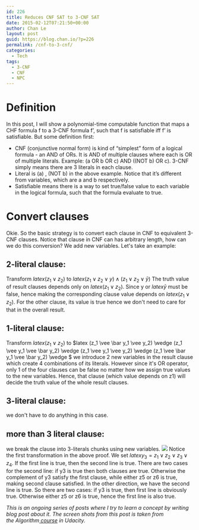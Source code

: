 ```yaml
---
id: 226
title: Reduces CNF SAT to 3-CNF SAT
date: 2015-02-12T07:21:50+00:00
author: Chan Le
layout: post
guid: https://blog.chan.io/?p=226
permalink: /cnf-to-3-cnf/
categories:
  - Tech
tags:
  - 3-CNF
  - CNF
  - NPC
---
```

# Definition

In this post, I will show a polynomial-time computable function that maps a CHF formula f to a 3-CNF formula f’, such that f is satisfiable iff f’ is satisfiable. But some definition first:

*   CNF (conjunctive normal form) is kind of “simplest” form of a logical formula - an AND of ORs. It is AND of multiple clauses where each is OR of multiple literals. Example: (a OR b OR c) AND ((NOT b) OR c). 3-CNF simply means there are 3 literals in each clause.
*   Literal is (a) , (NOT b) in the above example. Notice that it’s different from variables, which are a and b respectively.
*   Satisfiable means there is a way to set true/false value to each variable in the logical formula, such that the formula evaluate to true.

# Convert clauses

Okie. So the basic strategy is to convert each clause in CNF to equivalent 3-CNF clauses. Notice that clause in CNF can has arbitrary length, how can we do this conversion? We add new variables. Let's take an example:

## 2-literal clause:

Transform $latex (z_1 \vee z_2)$ to $latex (z_1 \vee z_2 \vee y) \wedge (z_1 \vee z_2 \vee \bar y)$ The truth value of result clauses depends only on $latex (z_1 \vee z_2)$. Since y or $latex \bar y$ must be false, hence making the corresponding clause value depends on $latex (z_1 \vee z_2)$. For the other clause, its value is true hence we don't need to care for that in the overall result.

## 1-literal clause:

Transform $latex (z_1 \vee z_2)$ to $latex (z_1 \vee \bar y_1 \vee y_2) \wedge (z_1 \vee y_1 \vee \bar y_2) \wedge (z_1 \vee y_1 \vee y_2) \wedge (z_1 \vee \bar y_1 \vee \bar y_2) \wedge $ we introduce 2 new variables in the result clause which create 4 combinations of its literals. However since it's OR operator, only 1 of the four clauses can be false no matter how we assign true values to the new variables. Hence, that clause (which value depends on z1) will decide the truth value of the whole result clauses.

## 3-literal clause:

we don't have to do anything in this case.

## more than 3 literal clause:

we break the clause into 3-literals chunks using new variables. ![](https://www.dropbox.com/s/3vaiby0w9k0hdpu/Screenshot%202015-02-12%2012.56.17.png?dl=1) Notice the first transformation in the above proof. We set $latex y_3 = z_1 \vee z_2 \vee z_3 \vee z_4$. If the first line is true, then the second line is true. There are two cases for the second line: if y3 is true then both clauses are true. Otherwise the complement of y3 satisfy the first clause, while either z5 or z6 is true, making second clause satisfied. In the other direction, we have the second line is true. So there are two cases: if y3 is true, then first line is obviously true. Otherwise either z5 or z6 is true, hence the first line is also true.

 _This is an ongoing series of posts where I try to learn a concept by writing blog post about it. The screen shots from this post is taken from the Algorithm[ course](https://www.udacity.com/course/ud061) in Udacity._
